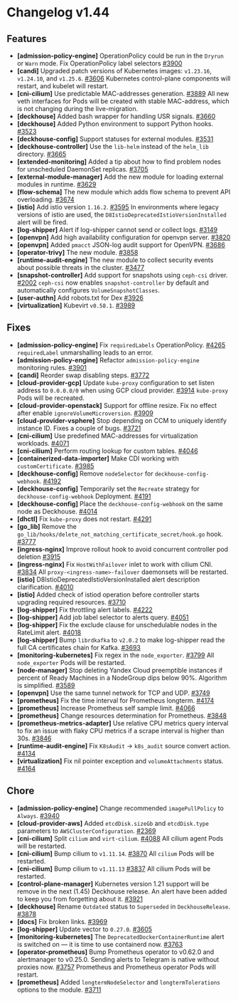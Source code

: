 # Changelog v1.44

## Features


 - **[admission-policy-engine]** OperationPolicy could be run in the `Dryrun` or `Warn` mode. Fix OperationPolicy label selectors [#3900](https://github.com/deckhouse/deckhouse/pull/3900)
 - **[candi]** Upgraded patch versions of Kubernetes images: `v1.23.16`, `v1.24.10`, and `v1.25.6`. [#3606](https://github.com/deckhouse/deckhouse/pull/3606)
    Kubernetes control-plane components will restart, and kubelet will restart.
 - **[cni-cilium]** Use predictable MAC-addresses generation. [#3889](https://github.com/deckhouse/deckhouse/pull/3889)
    All new veth interfaces for Pods will be created with stable MAC-address, which is not changing during the live-migration.
 - **[deckhouse]** Added bash wrapper for handling USR signals. [#3660](https://github.com/deckhouse/deckhouse/pull/3660)
 - **[deckhouse]** Added Python environment to support Python hooks. [#3523](https://github.com/deckhouse/deckhouse/pull/3523)
 - **[deckhouse-config]** Support statuses for external modules. [#3531](https://github.com/deckhouse/deckhouse/pull/3531)
 - **[deckhouse-controller]** Use the `lib-helm` instead of the `helm_lib` directory. [#3665](https://github.com/deckhouse/deckhouse/pull/3665)
 - **[extended-monitoring]** Added a tip about how to find problem nodes for unscheduled DaemonSet replicas. [#3705](https://github.com/deckhouse/deckhouse/pull/3705)
 - **[external-module-manager]** Add the new module for loading external modules in runtime. [#3629](https://github.com/deckhouse/deckhouse/pull/3629)
 - **[flow-schema]** The new module which adds flow schema to prevent API overloading. [#3674](https://github.com/deckhouse/deckhouse/pull/3674)
 - **[istio]** Add istio version `1.16.2`. [#3595](https://github.com/deckhouse/deckhouse/pull/3595)
    In environments where legacy versions of istio are used, the `D8IstioDeprecatedIstioVersionInstalled` alert will be fired.
 - **[log-shipper]** Alert if log-shipper cannot send or collect logs. [#3149](https://github.com/deckhouse/deckhouse/pull/3149)
 - **[openvpn]** Add high availability configuration for openvpn server. [#3820](https://github.com/deckhouse/deckhouse/pull/3820)
 - **[openvpn]** Added `pmacct` JSON-log audit support for OpenVPN. [#3686](https://github.com/deckhouse/deckhouse/pull/3686)
 - **[operator-trivy]** The new module. [#3858](https://github.com/deckhouse/deckhouse/pull/3858)
 - **[runtime-audit-engine]** The new module to collect security events about possible threats in the cluster. [#3477](https://github.com/deckhouse/deckhouse/pull/3477)
 - **[snapshot-controller]** Add support for snapshots using `ceph-csi` driver. [#2002](https://github.com/deckhouse/deckhouse/pull/2002)
    `ceph-csi` now enables `snapshot-controller` by default and automatically configures `VolumeSnapshotClasses`.
 - **[user-authn]** Add robots.txt for Dex [#3926](https://github.com/deckhouse/deckhouse/pull/3926)
 - **[virtualization]** Kubevirt `v0.58.1`. [#3989](https://github.com/deckhouse/deckhouse/pull/3989)

## Fixes


 - **[admission-policy-engine]** Fix `requiredLabels` OperationPolicy. [#4265](https://github.com/deckhouse/deckhouse/pull/4265)
    `requiredLabel` unmarshalling leads to an error.
 - **[admission-policy-engine]** Refactor `admission-policy-engine` monitoring rules. [#3901](https://github.com/deckhouse/deckhouse/pull/3901)
 - **[candi]** Reorder swap disabling steps. [#3772](https://github.com/deckhouse/deckhouse/pull/3772)
 - **[cloud-provider-gcp]** Update `kube-proxy` configuration to set listen address to `0.0.0.0/0` when using GCP cloud provider. [#3914](https://github.com/deckhouse/deckhouse/pull/3914)
    `kube-proxy` Pods will be recreated.
 - **[cloud-provider-openstack]** Support for offline resize. Fix no effect after enable `ignoreVolumeMicroversion`. [#3909](https://github.com/deckhouse/deckhouse/pull/3909)
 - **[cloud-provider-vsphere]** Stop depending on CCM to uniquely identify instance ID. Fixes a couple of bugs. [#3721](https://github.com/deckhouse/deckhouse/pull/3721)
 - **[cni-cilium]** Use predefined MAC-addresses for virtualization workloads. [#4071](https://github.com/deckhouse/deckhouse/pull/4071)
 - **[cni-cilium]** Perform routing lookup for custom tables. [#4046](https://github.com/deckhouse/deckhouse/pull/4046)
 - **[containerized-data-importer]** Make CDI working with `customCertificate`. [#3985](https://github.com/deckhouse/deckhouse/pull/3985)
 - **[deckhouse-config]** Remove `nodeSelector` for `deckhouse-config-webhook`. [#4192](https://github.com/deckhouse/deckhouse/pull/4192)
 - **[deckhouse-config]** Temporarily set the `Recreate` strategy for `deckhouse-config-webhook` Deployment. [#4191](https://github.com/deckhouse/deckhouse/pull/4191)
 - **[deckhouse-config]** Place the `deckhouse-config-webhook` on the same node as Deckhouse. [#4014](https://github.com/deckhouse/deckhouse/pull/4014)
 - **[dhctl]** Fix `kube-proxy` does not restart. [#4291](https://github.com/deckhouse/deckhouse/pull/4291)
 - **[go_lib]** Remove the `go_lib/hooks/delete_not_matching_certificate_secret/hook.go` hook. [#3777](https://github.com/deckhouse/deckhouse/pull/3777)
 - **[ingress-nginx]** Improve rollout hook to avoid concurrent controller pod deletion [#3915](https://github.com/deckhouse/deckhouse/pull/3915)
 - **[ingress-nginx]** Fix `HostWithFailover` inlet to work with cilium CNI. [#3834](https://github.com/deckhouse/deckhouse/pull/3834)
    All `proxy-<ingress-name>-failover` daemonsets will be restarted.
 - **[istio]** D8IstioDeprecatedIstioVersionInstalled alert description clarification. [#4010](https://github.com/deckhouse/deckhouse/pull/4010)
 - **[istio]** Added check of istiod operation before controller starts upgrading required resources. [#3710](https://github.com/deckhouse/deckhouse/pull/3710)
 - **[log-shipper]** Fix throttling alert labels. [#4222](https://github.com/deckhouse/deckhouse/pull/4222)
 - **[log-shipper]** Add job label selector to alerts query. [#4051](https://github.com/deckhouse/deckhouse/pull/4051)
 - **[log-shipper]** Fix the exclude clause for unschedulable nodes in the RateLimit alert. [#4018](https://github.com/deckhouse/deckhouse/pull/4018)
 - **[log-shipper]** Bump `librdkafka` to `v2.0.2` to make log-shipper read the full CA certificates chain for Kafka. [#3693](https://github.com/deckhouse/deckhouse/pull/3693)
 - **[monitoring-kubernetes]** Fix regex in the `node_exporter`. [#3799](https://github.com/deckhouse/deckhouse/pull/3799)
    All `node_exporter` Pods will be restarted.
 - **[node-manager]** Stop deleting Yandex Cloud preemptible instances if percent of Ready Machines in a NodeGroup dips below 90%. Algorithm is simplified. [#3589](https://github.com/deckhouse/deckhouse/pull/3589)
 - **[openvpn]** Use the same tunnel network for TCP and UDP. [#3749](https://github.com/deckhouse/deckhouse/pull/3749)
 - **[prometheus]** Fix the time interval for Prometheus longterm. [#4174](https://github.com/deckhouse/deckhouse/pull/4174)
 - **[prometheus]** Increase Prometheus self sample limit. [#4066](https://github.com/deckhouse/deckhouse/pull/4066)
 - **[prometheus]** Change resources determination for Prometheus. [#3848](https://github.com/deckhouse/deckhouse/pull/3848)
 - **[prometheus-metrics-adapter]** Use relative CPU metrics query interval to fix an issue with flaky CPU metrics if a scrape interval is higher than 30s. [#3846](https://github.com/deckhouse/deckhouse/pull/3846)
 - **[runtime-audit-engine]** Fix `K8sAudit` -> `k8s_audit` source convert action. [#4134](https://github.com/deckhouse/deckhouse/pull/4134)
 - **[virtualization]** Fix nil pointer exception and `volumeAttachments` status. [#4164](https://github.com/deckhouse/deckhouse/pull/4164)

## Chore


 - **[admission-policy-engine]** Change recommended `imagePullPolicy` to `Always`. [#3940](https://github.com/deckhouse/deckhouse/pull/3940)
 - **[cloud-provider-aws]** Added `etcdDisk.sizeGb` and `etcdDisk.type` parameters to `AWSClusterConfiguration`. [#2369](https://github.com/deckhouse/deckhouse/pull/2369)
 - **[cni-cilium]** Split `cilium` and `virt-cilium`. [#4088](https://github.com/deckhouse/deckhouse/pull/4088)
    All cilium agent Pods will be restarted.
 - **[cni-cilium]** Bump cilium to `v1.11.14`. [#3870](https://github.com/deckhouse/deckhouse/pull/3870)
    All `cilium` Pods will be restarted.
 - **[cni-cilium]** Bump cilium to `v1.11.13` [#3837](https://github.com/deckhouse/deckhouse/pull/3837)
    All cilium Pods will be restarted.
 - **[control-plane-manager]** Kubernetes version 1.21 support will be remove in the next (1.45) Deckhouse release. An alert have been added to keep you from forgetting about it. [#3921](https://github.com/deckhouse/deckhouse/pull/3921)
 - **[deckhouse]** Rename `Outdated` status to `Superseded` in `DeckhouseRelease`. [#3878](https://github.com/deckhouse/deckhouse/pull/3878)
 - **[docs]** Fix broken links. [#3969](https://github.com/deckhouse/deckhouse/pull/3969)
 - **[log-shipper]** Update vector to `0.27.0`. [#3605](https://github.com/deckhouse/deckhouse/pull/3605)
 - **[monitoring-kubernetes]** The `DeprecatedDockerContainerRuntime` alert is switched on — it is time to use containerd now. [#3763](https://github.com/deckhouse/deckhouse/pull/3763)
 - **[operator-prometheus]** Bump Prometheus operator to v0.62.0 and alertmanager to v0.25.0. Sending alerts to Telegram is native without proxies now. [#3757](https://github.com/deckhouse/deckhouse/pull/3757)
    Prometheus and Prometheus operator Pods will restart.
 - **[prometheus]** Added `longtermNodeSelector` and `longtermTolerations` options to the module. [#3711](https://github.com/deckhouse/deckhouse/pull/3711)


